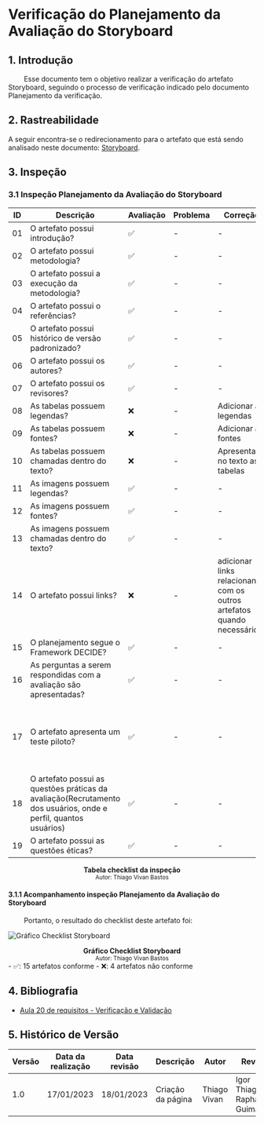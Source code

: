 # Verificação do Planejamento da Avaliação do Storyboard

## 1. Introdução

&emsp;&emsp; Esse documento tem o objetivo realizar a verificação do artefato Storyboard, seguindo o processo de verificação indicado pelo documento Planejamento da verificação.


## 2. Rastreabilidade 
A seguir encontra-se o redirecionamento para o artefato que está sendo analisado neste documento:  <a href="https://interacao-humano-computador.github.io/2022.2-Aprender3/DesignAvalDesenv/nivel1/storyboard/planeja_avalia_storyboard/">Storyboard</a>.


## 3. Inspeção

### 3.1 Inspeção Planejamento da Avaliação do Storyboard

| ID | Descrição | Avaliação | Problema | Correção | Observações |
|----|-----------|-----------|----------|----------|-------------|
| 01 | O artefato possui introdução? | ✅ | - | - | - |
| 02 | O artefato possui metodologia? | ✅ | - | - | - |
| 03 | O artefato possui a execução da metodologia? | ✅ | - | - | - |
| 04 | O artefato possui o referências? |✅ | - | - | - |
| 05 | O artefato possui histórico de versão padronizado? | ✅ | - | - | - |
| 06 | O artefato possui os autores? | ✅ | - | - | - |
| 07 | O artefato possui os revisores? | ✅ | - | - | - |
| 08 | As tabelas possuem legendas? | ❌ | - | Adicionar as legendas | - |
| 09 | As tabelas possuem fontes? | ❌ | - | Adicionar as fontes | - |
| 10 | As tabelas possuem chamadas dentro do texto? | ❌ | - | Apresentar no texto as tabelas | - |
| 11 | As imagens possuem legendas? | ✅ | - | - | - |
| 12 | As imagens possuem fontes? | ✅ | - | - | - |
| 13 | As imagens possuem chamadas dentro do texto? | ✅ | - | - | - |
| 14 | O artefato possui links? | ❌ | - | adicionar links relacionando com os outros artefatos quando necessário | - |
| 15 | O planejamento segue o Framework DECIDE? | ✅ | - | - | - |
| 16 | As perguntas a serem respondidas com a avaliação são apresentadas? | ✅ | - | - | - |
| 17 | O artefato apresenta um teste piloto? | ✅ | - | - | O teste piloto é citado e explicado mas não constam os seus resultados. |
| 18 | O artefato possui as questões práticas da avaliação(Recrutamento dos usuários, onde e perfil, quantos usuários) | ✅ | - | - | - |
| 19 | O artefato possui as questões éticas? | ✅ | - | - | - |

<figcaption align='center'>
    <b>Tabela checklist da inspeção</b>
        <br><small>Autor: Thiago Vivan Bastos</small>
</figcaption> 

#### 3.1.1 Acompanhamento inspeção Planejamento da Avaliação do Storyboard

&emsp;&emsp; Portanto, o resultado do checklist deste artefato foi:

![Gráfico Checklist Storyboard](docs\assets\graficos\Grafico_Storyboard.png)
<figcaption align='center'>
    <b>Gráfico Checklist Storyboard</b>
        <br><small>Autor: Thiago Vivan Bastos</small>
</figcaption> 
  - ✅: 15 artefatos conforme
  - ❌: 4 artefatos não conforme


## 4. Bibliografia

- [Aula 20 de requisitos - Verificação e Validação](https://aprender3.unb.br/pluginfile.php/2307566/mod_resource/content/2/Requisitos%20-%20Aula%20023.pdf)

## 5. Histórico de Versão

| Versão | Data da realização | Data revisão | Descrição | Autor | Revisor |
|--------|------|------|-----------|-------|---------|
| 1.0    | 17/01/2023 | 18/01/2023 | Criação da página | Thiago Vivan | Igor Thiago e Raphaela Guimarães |
